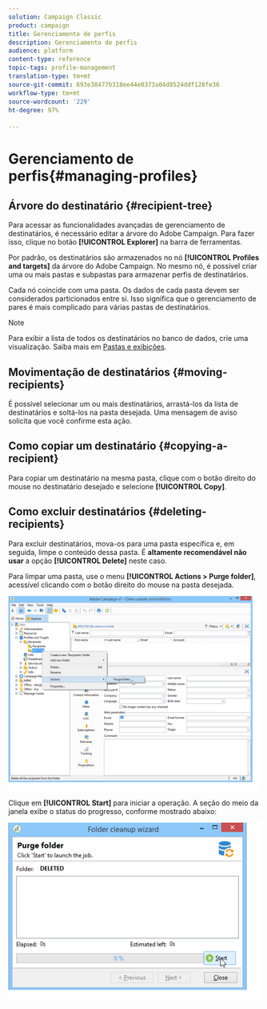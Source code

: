 ```yaml
---
solution: Campaign Classic
product: campaign
title: Gerenciamento de perfis
description: Gerenciamento de perfis
audience: platform
content-type: reference
topic-tags: profile-management
translation-type: tm+mt
source-git-commit: 693e38477b318ee44e0373a04d8524ddf128fe36
workflow-type: tm+mt
source-wordcount: '229'
ht-degree: 97%

---
```



# Gerenciamento de perfis{#managing-profiles}

## Árvore do destinatário {#recipient-tree}

Para acessar as funcionalidades avançadas de gerenciamento de destinatários, é necessário editar a árvore do Adobe Campaign. Para fazer isso, clique no botão **[!UICONTROL Explorer]** na barra de ferramentas.

Por padrão, os destinatários são armazenados no nó **[!UICONTROL Profiles and targets]** da árvore do Adobe Campaign. No mesmo nó, é possível criar uma ou mais pastas e subpastas para armazenar perfis de destinatários.

Cada nó coincide com uma pasta. Os dados de cada pasta devem ser considerados particionados entre si. Isso significa que o gerenciamento de pares é mais complicado para várias pastas de destinatários.

>[!NOTE]
>
>Para exibir a lista de todos os destinatários no banco de dados, crie uma visualização. Saiba mais em [Pastas e exibições](../../platform/using/access-management-folders.md).

## Movimentação de destinatários {#moving-recipients}

É possível selecionar um ou mais destinatários, arrastá-los da lista de destinatários e soltá-los na pasta desejada. Uma mensagem de aviso solicita que você confirme esta ação.

## Como copiar um destinatário {#copying-a-recipient}

Para copiar um destinatário na mesma pasta, clique com o botão direito do mouse no destinatário desejado e selecione **[!UICONTROL Copy]**.

## Como excluir destinatários {#deleting-recipients}

Para excluir destinatários, mova-os para uma pasta específica e, em seguida, limpe o conteúdo dessa pasta. É **altamente recomendável não usar** a opção **[!UICONTROL Delete]** neste caso.

Para limpar uma pasta, use o menu **[!UICONTROL Actions > Purge folder]**, acessível clicando com o botão direito do mouse na pasta desejada.

![](assets/s_ncs_user_purge_folder.png)

Clique em **[!UICONTROL Start]** para iniciar a operação. A seção do meio da janela exibe o status do progresso, conforme mostrado abaixo:

![](assets/s_ncs_user_purge_folder_start.png)


